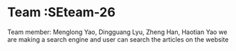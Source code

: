 # Team :SEteam-26
Team member: Menglong Yao, Dingguang Lyu, Zheng Han, Haotian Yao
we are making a search engine and user can search the articles on the website


